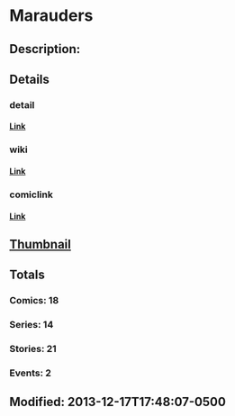 # Marauders
## Description: 
## Details
### detail
#### [Link](http://marvel.com/comics/characters/1009424/marauders?utm_campaign=apiRef&utm_source=225578a89fc76f3d20fbffda5d17a88d)
### wiki
#### [Link](http://marvel.com/universe/Marauders_%28mutants%29?utm_campaign=apiRef&utm_source=225578a89fc76f3d20fbffda5d17a88d)
### comiclink
#### [Link](http://marvel.com/comics/characters/1009424/marauders?utm_campaign=apiRef&utm_source=225578a89fc76f3d20fbffda5d17a88d)
## [Thumbnail](http://i.annihil.us/u/prod/marvel/i/mg/e/70/52b0d48aaecb1.jpg)
## Totals
### Comics: 18
### Series: 14
### Stories: 21
### Events: 2
## Modified: 2013-12-17T17:48:07-0500